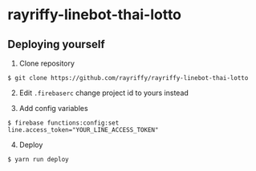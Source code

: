 rayriffy-linebot-thai-lotto
======================

## Deploying yourself

1. Clone repository

```
$ git clone https://github.com/rayriffy/rayriffy-linebot-thai-lotto
```

2. Edit `.firebaserc` change project id to yours instead

3. Add config variables

```
$ firebase functions:config:set line.access_token="YOUR_LINE_ACCESS_TOKEN"
```

4. Deploy

```
$ yarn run deploy
```
